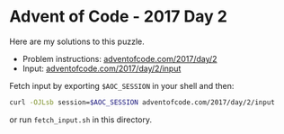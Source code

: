 # Advent of Code - 2017 Day 2
Here are my solutions to this puzzle.

* Problem instructions: [adventofcode.com/2017/day/2](https://adventofcode.com/2017/day/2)
* Input: [adventofcode.com/2017/day/2/input](https://adventofcode.com/2017/day/2/input)

Fetch input by exporting `$AOC_SESSION` in your shell and then:
```bash
curl -OJLsb session=$AOC_SESSION adventofcode.com/2017/day/2/input
```

or run `fetch_input.sh` in this directory.
